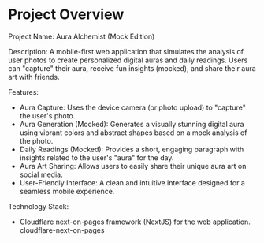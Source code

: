 # Project Overview

Project Name: Aura Alchemist (Mock Edition)

Description: A mobile-first web application that simulates the analysis of user photos to create personalized digital auras and daily readings. Users can "capture" their aura, receive fun insights (mocked), and share their aura art with friends.

Features:

*   Aura Capture: Uses the device camera (or photo upload) to "capture" the user's photo.
*   Aura Generation (Mocked):  Generates a visually stunning digital aura using vibrant colors and abstract shapes based on a mock analysis of the photo.
*   Daily Readings (Mocked): Provides a short, engaging paragraph with insights related to the user's "aura" for the day.
*   Aura Art Sharing: Allows users to easily share their unique aura art on social media.
*   User-Friendly Interface: A clean and intuitive interface designed for a seamless mobile experience.

Technology Stack:

*   Cloudflare next-on-pages framework (NextJS) for the web application.
    <stack>cloudflare-next-on-pages</stack>